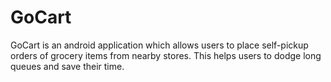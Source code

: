 # GoCart
GoCart is an android application which allows users to place self-pickup orders of grocery items from nearby stores. This helps users to dodge long queues and save their time.


